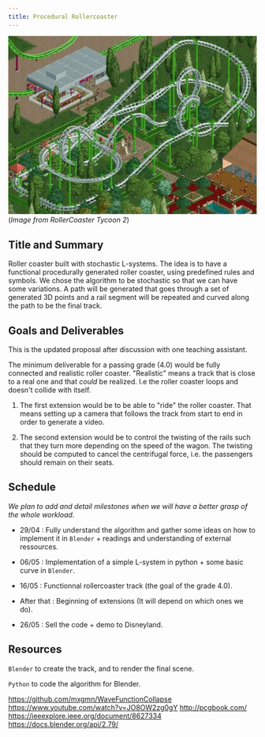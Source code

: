 ```yaml
---
title: Procedural Rollercoaster
---
```


![Example of end result](images/example.jpg)<br/>
(_Image from RollerCoaster Tycoon 2_)

## Title and Summary

Roller coaster built with stochastic L-systems. The idea is to have a functional procedurally generated roller coaster, using predefined rules and symbols. We chose the algorithm to be stochastic so that we can have some variations. A path will be generated that goes through a set of generated 3D points and a rail segment will be repeated and curved along the path to be the final track.

## Goals and Deliverables

This is the updated proposal after discussion with one teaching assistant.

The minimum deliverable for a passing grade (4.0) would be fully connected and realistic roller coaster. "Realistic" means a track that is close to a real one and that *could* be realized. I.e the roller coaster loops and doesn't collide with itself.

1. The first extension would be to be able to "ride" the roller coaster. That means setting up a camera that follows the track from start to end in order to generate a video.

2. The second extension would be to control the twisting of the rails such that they turn more depending on the speed of the wagon. The twisting should be computed to cancel the centrifugal force, i.e. the passengers should remain on their seats.


<!-- The main goal will be to have a fully connected 3D roller coaster, with a start and a finish point. The roller coaster has to be coherent and have no collision with other roads or the ground. We should be able to ride the roller coaster as if it was a real one.

To do this, we could have these extensions (in order of our preferences) for a better grade:

- Being able to "ride" the roller coaster, from the start to the end, as a first person camera. For this we would have to create a continuous curve that follows the entire track, we are not sure yet on how hard it will be.

- Having wagons moving on the track. When you ride the roller coaster in first person camera, you are in the train and you see it.

- Add some decorations to the track to make it more interesting (such as textures, flames, waterfalls, etc...).

- First generate a terrain procedurally and then building the roller coaster on it.

- Being able to have options to check before the generation of the roller coaster (eg. maximum/minimum average slope, number of different roller coasters, max/min length, etc..)

- Get a rasterization of the final scene with OpenGL.
-->
## Schedule
*We plan to add and detail milestones when we will have a better grasp of the whole workload.*

- 29/04 : Fully understand the algorithm and gather some ideas on how to implement it in `Blender` + readings and understanding of external ressources.

- 06/05 : Implementation of a simple L-system in python + some basic curve in `Blender`.

- 16/05 : Functionnal rollercoaster track (the goal of the grade 4.0).

- After that : Beginning of extensions (It will depend on which ones we do).

- 26/05 : Sell the code + demo to Disneyland.

## Resources

`Blender` to create the track, and to render the final scene.

`Python` to code the algorithm for Blender.

https://github.com/mxgmn/WaveFunctionCollapse
https://www.youtube.com/watch?v=JO8OW2zg0gY
http://pcgbook.com/
https://ieeexplore.ieee.org/document/8627334
https://docs.blender.org/api/2.79/
